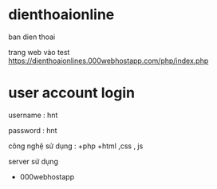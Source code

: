 # dienthoaionline
ban dien thoai

trang web vào test 
  https://dienthoaionlines.000webhostapp.com/php/index.php
<h1 > user account login </h1> 

<p> username : hnt </p>
<p> password : hnt </p>

công nghệ sử dụng :
  +php 
  +html ,css , js 
  
server sử dụng
  + 000webhostapp 
  
